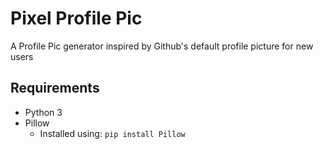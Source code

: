 # Pixel Profile Pic
A Profile Pic generator inspired by Github's default profile picture for new users

## Requirements
* Python 3
* Pillow 
  * Installed using: `pip install Pillow`
